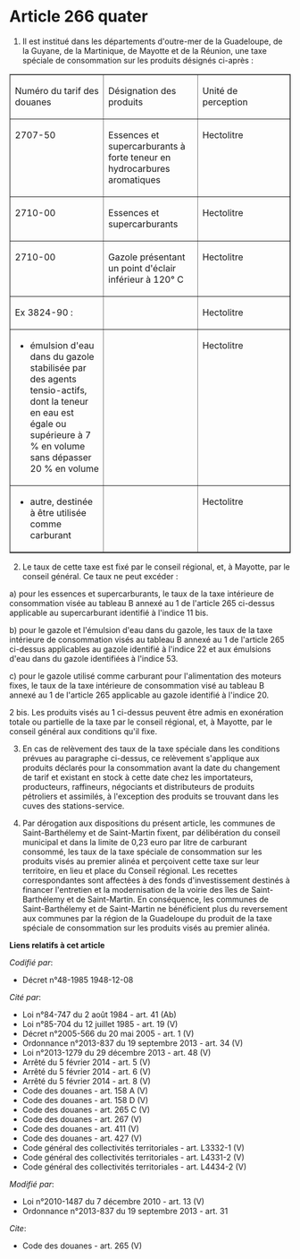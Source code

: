 # Article 266 quater

1. Il est institué dans les départements d'outre-mer de la Guadeloupe, de la Guyane, de la Martinique, de Mayotte et de la
Réunion, une taxe spéciale de consommation sur les produits désignés ci-après : 

<table cellpadding="0" cellspacing="0" width="680" border="1">
  <tbody>
    <tr>
      <td width="154">

Numéro du tarif des douanes 

</td>
      <td width="154">

Désignation des produits 

</td>
      <td width="154">

Unité de perception 

</td>
    </tr>
    <tr>
      <td width="154" valign="top">

2707-50 

</td>
      <td width="154" valign="top">

Essences et supercarburants à forte teneur en hydrocarbures aromatiques 

</td>
      <td width="154" valign="top">

Hectolitre 

</td>
    </tr>
    <tr>
      <td valign="top" width="154">

2710-00 

</td>
      <td valign="top" width="154">

Essences et supercarburants 

</td>
      <td width="154" valign="top">

Hectolitre 

</td>
    </tr>
    <tr>
      <td valign="top" width="154">

2710-00 

</td>
      <td valign="top" width="154">

Gazole présentant un point d'éclair inférieur à 120° C 

</td>
      <td width="154" valign="top">

Hectolitre 

</td>
    </tr>
    <tr>
      <td width="154" valign="top">

Ex 3824-90 : 

</td>
      <td width="154" valign="top">
      </td><td valign="top" width="154">

Hectolitre

</td>
    </tr>
    <tr>
      <td valign="top" width="154">

- émulsion d'eau dans du gazole stabilisée par des agents tensio-actifs, dont la teneur en eau est égale ou supérieure à 7 %
en volume sans dépasser 20 % en volume 

</td>
      <td valign="top" width="154">
      </td><td valign="top" width="154">

Hectolitre

</td>
    </tr>
    <tr>
      <td width="154" valign="top">

- autre, destinée à être utilisée comme carburant 

</td>
      <td width="154" valign="top">
      </td><td valign="top" width="154">

Hectolitre 

</td>
    </tr>
  </tbody>
</table>

2. Le taux de cette taxe est fixé par le conseil régional, et, à Mayotte, par le conseil général. Ce taux ne peut excéder : 

a) pour les essences et supercarburants, le taux de la taxe intérieure de consommation visée au tableau B annexé au 1 de
l'article 265 ci-dessus applicable au supercarburant identifié à l'indice 11 bis. 

b) pour le gazole et l'émulsion d'eau dans du gazole, les taux de la taxe intérieure de consommation visés au tableau B
annexé au 1 de l'article 265 ci-dessus applicables au gazole identifié à l'indice 22 et aux émulsions d'eau dans du gazole
identifiées à l'indice 53. 

c) pour le gazole utilisé comme carburant pour l'alimentation des moteurs fixes, le taux de la taxe intérieure de
consommation visé au tableau B annexé au 1 de l'article 265 applicable au gazole identifié à l'indice 20.

2 bis. Les produits visés au 1 ci-dessus peuvent être admis en exonération totale ou partielle de la taxe par le conseil
régional, et, à Mayotte, par le conseil général aux conditions qu'il fixe. 

3. En cas de relèvement des taux de la taxe spéciale dans les conditions prévues au paragraphe ci-dessus, ce relèvement
s'applique aux produits déclarés pour la consommation avant la date du changement de tarif et existant en stock à cette date
chez les importateurs, producteurs, raffineurs, négociants et distributeurs de produits pétroliers et assimilés, à
l'exception des produits se trouvant dans les cuves des stations-service. 

4. Par dérogation aux dispositions du présent article, les communes de Saint-Barthélemy et de Saint-Martin fixent, par
délibération du conseil municipal et dans la limite de 0,23 euro par litre de carburant consommé, les taux de la taxe
spéciale de consommation sur les produits visés au premier alinéa et perçoivent cette taxe sur leur territoire, en lieu et
place du Conseil régional. Les recettes correspondantes sont affectées à des fonds d'investissement destinés à financer
l'entretien et la modernisation de la voirie des îles de Saint-Barthélemy et de Saint-Martin. En conséquence, les communes de
Saint-Barthélemy et de Saint-Martin ne bénéficient plus du reversement aux communes par la région de la Guadeloupe du produit
de la taxe spéciale de consommation sur les produits visés au premier alinéa.

**Liens relatifs à cet article**

_Codifié par_:

  - Décret n°48-1985 1948-12-08

_Cité par_:

  - Loi n°84-747 du 2 août 1984 - art. 41 (Ab)
  - Loi n°85-704 du 12 juillet 1985 - art. 19 (V)
  - Décret n°2005-566 du 20 mai 2005 - art. 1 (V)
  - Ordonnance n°2013-837 du 19 septembre 2013 - art. 34 (V)
  - Loi n°2013-1279 du 29 décembre 2013 - art. 48 (V)
  - Arrêté du 5 février 2014 - art. 5 (V)
  - Arrêté du 5 février 2014 - art. 6 (V)
  - Arrêté du 5 février 2014 - art. 8 (V)
  - Code des douanes - art. 158 A (V)
  - Code des douanes - art. 158 D (V)
  - Code des douanes - art. 265 C (V)
  - Code des douanes - art. 267 (V)
  - Code des douanes - art. 411 (V)
  - Code des douanes - art. 427 (V)
  - Code général des collectivités territoriales - art. L3332-1 (V)
  - Code général des collectivités territoriales - art. L4331-2 (V)
  - Code général des collectivités territoriales - art. L4434-2 (V)

_Modifié par_:

  - Loi n°2010-1487 du 7 décembre 2010 - art. 13 (V)
  - Ordonnance n°2013-837 du 19 septembre 2013 - art. 31

_Cite_:

  - Code des douanes - art. 265 (V)
